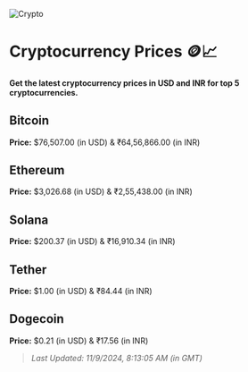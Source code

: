 
![Crypto](https://www.techguide.com.au/wp-content/uploads/2020/11/crypto3.jpeg)

# Cryptocurrency Prices 🪙📈

#### Get the latest cryptocurrency prices in USD and INR for top 5 cryptocurrencies.

## Bitcoin

**Price:** $76,507.00 (in USD) & ₹64,56,866.00 (in INR)

## Ethereum

**Price:** $3,026.68 (in USD) & ₹2,55,438.00 (in INR)

## Solana

**Price:** $200.37 (in USD) & ₹16,910.34 (in INR)

## Tether

**Price:** $1.00 (in USD) & ₹84.44 (in INR)

## Dogecoin

**Price:** $0.21 (in USD) & ₹17.56 (in INR)

> _Last Updated: 11/9/2024, 8:13:05 AM (in GMT)_
